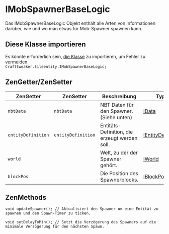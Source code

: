 # IMobSpawnerBaseLogic

Das IMobSpawnerBaseLogic Objekt enthält alle Arten von Informationen darüber, wie und wo man etwas für Mob-Spawner spawnen kann.

## Diese Klasse importieren

Es könnte erforderlich sein, [die Klasse](/AdvancedFunctions/Import/) zu importieren, um Fehler zu vermeiden.  
`Crafttweaker.tileentity.IMobSpawnerBaseLogic;`

## ZenGetter/ZenSetter

| ZenGetter          | ZenSetter          | Beschreibung                                  | Type                                                      |
| ------------------ | ------------------ | --------------------------------------------- | --------------------------------------------------------- |
| `nbtData`          | `nbtData`          | NBT Daten für den Spawner. (Siehe unten)      | [IData](/Vanilla/Data/IData/)                             |
| `entityDefinition` | `entityDefinition` | Entitäts-Definition, die erzeugt werden soll. | [IEntityDefinition](/Vanilla/Entities/IEntityDefinition/) |
| `world`            |                    | Welt, zu der der Spawner gehört.              | [IWorld](/Vanilla/World/IWorld)                           |
| `blockPos`         |                    | Die Position des Spawnerblocks.               | [IBlockPos](/Vanilla/World/IBlockPos)                     |

## ZenMethods

```zenscript
void updateSpawner(); // Aktualisiert den Spawner um eine Entität zu spawnen und den Spawn-Timer zu ticken.

void setDelayToMin(); // Setzt die Verzögerung des Spawners auf die minimale Verzögerung für den nächsten Spawn.
```